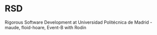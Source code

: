 # RSD
Rigorous Software Development at Universidad Politécnica de Madrid - maude, floid-hoare, Event-B with Rodin
